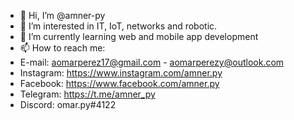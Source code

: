 - 👋 Hi, I’m @amner-py
- 👀 I’m interested in IT, IoT, networks and robotic.
- 🌱 I’m currently learning web and mobile app development
- 📫 How to reach me:
- E-mail:    aomarperez17@gmail.com - aomarperezy@outlook.com
- Instagram: https://www.instagram.com/amner.py
- Facebook:  https://www.facebook.com/amner.py
- Telegram:  https://t.me/amner_py
- Discord:   omar.py#4122
